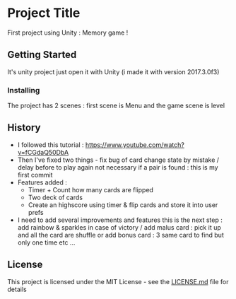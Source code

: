 # Project Title

First project using Unity : Memory game !

## Getting Started

It's unity project just open it with Unity (i made it with version 2017.3.0f3)

### Installing

The project has 2 scenes : first scene is Menu and the game scene is level

## History

* I followed this tutorial : https://www.youtube.com/watch?v=fCGdaQ50DbA
* Then I've fixed two things - fix bug of card change state by mistake / delay before to play again not necessary if a pair is found : this is my first commit
* Features added :
    - Timer + Count how many cards are flipped
    - Two deck of cards 
    - Create an highscore using timer & flip cards and store it into user prefs
* I need to add several improvements and features this is the next step : add rainbow & sparkles in case of victory / add malus card : pick it up and all the card are shuffle or add bonus card : 3 same card to find but only one time etc ...

## License

This project is licensed under the MIT License - see the [LICENSE.md](LICENSE.md) file for details